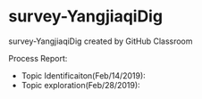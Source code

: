 # survey-YangjiaqiDig
survey-YangjiaqiDig created by GitHub Classroom

Process Report:
* Topic Identificaiton(Feb/14/2019):  
* Topic exploration(Feb/28/2019):
